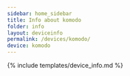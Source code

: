 ```yaml
---
sidebar: home_sidebar
title: Info about komodo
folder: info
layout: deviceinfo
permalink: /devices/komodo/
device: komodo
---
```

{% include templates/device_info.md %}
